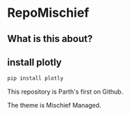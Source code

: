 # RepoMischief

## What is this about?


## install plotly


```bash
pip install plotly
````


This repository is Parth's first on Github.

The theme is Mischief Managed.
